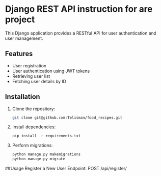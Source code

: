 # Django REST API instruction for are project

This Django application provides a RESTful API for user authentication and user management.

## Features

- User registration
- User authentication using JWT tokens
- Retrieving user list
- Fetching user details by ID

## Installation

1. Clone the repository:

   ```bash
   git clone git@github.com:Telisman/food_recipes.git

2. Install dependencies:
   ```bash
   pip install -r requirements.txt

3. Perform migrations:
   ```bash
   python manage.py makemigrations
   python manage.py migrate

##Usage
Register a New User
Endpoint: POST /api/register/

